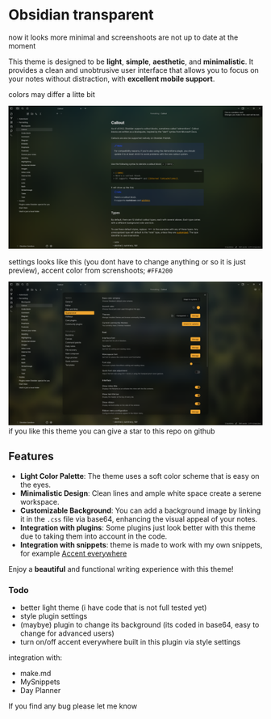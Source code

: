# Obsidian transparent

now it looks more minimal and screenshoots are not up to date at the moment

This theme is designed to be **light**, **simple**, **aesthetic**, and **minimalistic**. It provides a clean and unobtrusive user interface that allows you to focus on your notes without distraction, with **excellent mobile support**.

colors may differ a litte bit

![screnshoot](preview.png)

settings looks like this (you dont have to change anything or so it is just preview), accent color from screnshoots; `#FFA200`

![settings](settings.png)
if you like this theme you can give a star to this repo on github

## Features

- **Light Color Palette**: The theme uses a soft color scheme that is easy on the eyes.
- **Minimalistic Design**: Clean lines and ample white space create a serene workspace.
- **Customizable Background**: You can add a background image by linking it in the `.css` file via base64, enhancing the visual appeal of your notes.
- **Integration with plugins**: Some plugins just look better with this theme due to taking them into account in the code.
- **Integration with snippets**: theme is made to work with my own snippets, for example [Accent everywhere](https://github.com/Oczko24/Obsidian_things/blob/main/css_snippets/Accent%20everywhere.css)

Enjoy a **beautiful** and functional writing experience with this theme!


### Todo

- better light theme (i have code that is not full tested yet)
- style plugin settings
- (maybye) plugin to change its background (its coded in base64, easy to change for advanced users)
- turn on/off accent everywhere built in this plugin via style settings


integration with: 
- make.md
- MySnippets
- Day Planner

If you find any bug please let me know
